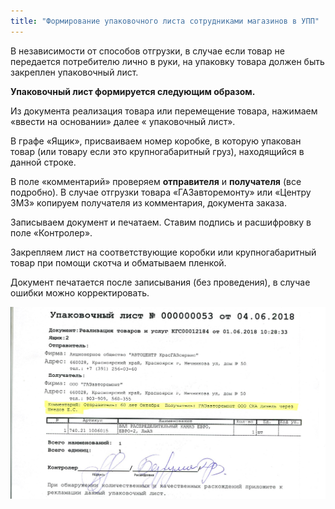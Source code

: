 ```yaml
---
title: "Формирование упаковочного листа сотрудниками магазинов в УПП"
---
```


В независимости от способов отгрузки, в случае если товар не передается потребителю лично в руки, на упаковку товара должен быть закреплен упаковочный лист.

**Упаковочный лист формируется следующим образом.**

Из документа реализация товара или перемещение товара, нажимаем «ввести на основании» далее « упаковочный лист».

В графе «Ящик», присваиваем номер коробке, в которую упакован товар (или товару если это крупногабаритный груз), находящийся в данной строке.

В поле «комментарий» проверяем **отправителя** и **получателя** (все подробно). В случае отгрузки товара «ГАЗавторемонту» или «Центру ЗМЗ» копируем получателя из комментария, документа заказа.

Записываем документ и печатаем. Ставим подпись и расшифровку в поле «Контролер».

Закрепляем лист на соответствующие коробки или крупногабаритный товар при помощи скотча и обматываем пленкой.

Документ печатается после записывания (без проведения), в случае ошибки можно корректировать.

![](_attach/lu902410d5r_tmp_7a254417148a55e6.jpg)
